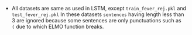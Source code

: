 * All datasets are same as used in LSTM, except ```train_fever_rej.pkl``` and ```test_fever_rej.pkl``` In these datasets ```sentences``` having length less than 3 are ignored because some sentences are only punctuations such as ```  (``` due to which ELMO function breaks.

